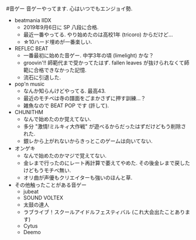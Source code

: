 #音ゲー
音ゲーやってます. 心はいつでもエンジョイ勢.
* beatmania IIDX
    * 2019年9月6日に SP 八段に合格.
    * 最近一番やってる. やり始めたのは高校1年 (tricoro) からだけど…
    * ☆10ハード埋めが一番楽しい.
* REFLEC BEAT
    * 一番最初に始めた音ゲー. 中学3年の頃 (limelight) かな？
    * groovin'!! 師範代まで受かってたはず. fallen leaves が抜けられなくて師範に合格できなかった記憶.
    * 流石に引退した.
* pop'n music
    * なんか知らんけどやってる. 最高43.
    * 最近のモチベは寺の譜面をごまかさずに押す訓練…？
    * 雑魚なので BEAT POP です (許して).
* CHUNITHM
    * なんで始めたのか覚えてない.
    * 多分 "激情!ミルキィ大作戦" が遊べるからだったはずだけどもう削除された.
    * 銀レから上がれないからきっとこのゲームは向いてない.
* オンゲキ
    * なんで始めたのかマジで覚えてない.
    * 金レまで行ったのにレート再計算で萎えてやめた. その後金レまで戻したけどもうモチベ無い.
    * オリ曲が声優もクリエイターも強いのほんと草.
* その他触ったことがある音ゲー
    * jubeat
    * SOUND VOLTEX
    * 太鼓の達人
    * ラブライブ！スクールアイドルフェスティバル (これ大会出たことあります)
    * Cytus
    * Deemo
